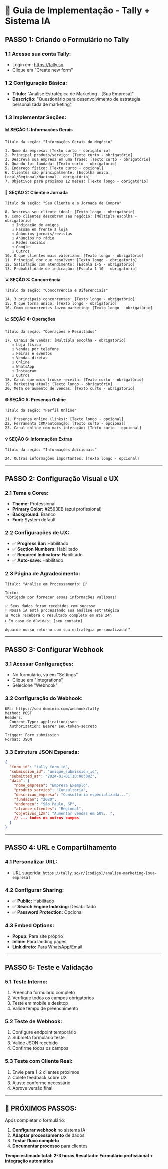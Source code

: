 # 🚀 Guia de Implementação - Tally + Sistema IA

## **PASSO 1: Criando o Formulário no Tally**

### **1.1 Acesse sua conta Tally:**
- Login em: https://tally.so
- Clique em "Create new form"

### **1.2 Configuração Básica:**
- **Título:** "Análise Estratégica de Marketing - [Sua Empresa]"
- **Descrição:** "Questionário para desenvolvimento de estratégia personalizada de marketing"

### **1.3 Implementar Seções:**

#### **📊 SEÇÃO 1: Informações Gerais**
```
Título da seção: "Informações Gerais do Negócio"

1. Nome da empresa: [Texto curto - obrigatório]
2. Principal produto/serviço: [Texto curto - obrigatório]  
3. Descreva sua empresa em uma frase: [Texto curto - obrigatório]
4. Quando foi fundada: [Texto curto - obrigatório]
5. Endereço físico: [Texto curto - opcional]
6. Clientes são principalmente: [Escolha única: Local/Regional/Nacional - obrigatório]
7. Objetivos para próximos 12 meses: [Texto longo - obrigatório]
```

#### **🎯 SEÇÃO 2: Cliente e Jornada**
```
Título da seção: "Seu Cliente e a Jornada de Compra"

8. Descreva seu cliente ideal: [Texto longo - obrigatório]
9. Como clientes descobrem seu negócio: [Múltipla escolha - obrigatório]
   ☐ Indicação de amigos
   ☐ Passam em frente à loja  
   ☐ Anúncios jornais/revistas
   ☐ Anúncios no rádio
   ☐ Redes sociais
   ☐ Google
   ☐ Outros
10. O que clientes mais valorizam: [Texto longo - obrigatório]
11. Principal dor que resolvem: [Texto longo - obrigatório]
12. Satisfação com atendimento: [Escala 1-5 - obrigatório]
13. Probabilidade de indicação: [Escala 1-10 - obrigatório]
```

#### **⚔️ SEÇÃO 3: Concorrência**
```
Título da seção: "Concorrência e Diferenciais"

14. 3 principais concorrentes: [Texto longo - obrigatório]
15. O que torna único: [Texto longo - obrigatório]
16. Como concorrentes fazem marketing: [Texto longo - obrigatório]
```

#### **📈 SEÇÃO 4: Operações**
```
Título da seção: "Operações e Resultados"

17. Canais de vendas: [Múltipla escolha - obrigatório]
   ☐ Loja física
   ☐ Vendas por telefone
   ☐ Feiras e eventos
   ☐ Vendas diretas
   ☐ Online
   ☐ WhatsApp
   ☐ Instagram
   ☐ Outros
18. Canal que mais trouxe receita: [Texto curto - obrigatório]
19. Marketing atual: [Texto longo - obrigatório]
20. Meta de aumento de vendas: [Texto curto - obrigatório]
```

#### **🌐 SEÇÃO 5: Presença Online**
```
Título da seção: "Perfil Online"

21. Presença online (links): [Texto longo - opcional]
22. Ferramenta CRM/automação: [Texto curto - opcional]  
23. Canal online com mais interação: [Texto curto - opcional]
```

#### **💡 SEÇÃO 6: Informações Extras**
```
Título da seção: "Informações Adicionais"

24. Outras informações importantes: [Texto longo - opcional]
```

---

## **PASSO 2: Configuração Visual e UX**

### **2.1 Tema e Cores:**
- **Theme:** Professional
- **Primary Color:** #2563EB (azul profissional)
- **Background:** Branco
- **Font:** System default

### **2.2 Configurações de UX:**
- ✅ **Progress Bar:** Habilitado
- ✅ **Section Numbers:** Habilitado  
- ✅ **Required Indicators:** Habilitado
- ✅ **Auto-save:** Habilitado

### **2.3 Página de Agradecimento:**
```
Título: "Análise em Processamento! 🚀"

Texto: 
"Obrigado por fornecer essas informações valiosas!

✅ Seus dados foram recebidos com sucesso
🤖 Nossa IA está processando sua análise estratégica  
📊 Você receberá o resultado completo em até 24h
📞 Em caso de dúvidas: [seu contato]

Aguarde nosso retorno com sua estratégia personalizada!"
```

---

## **PASSO 3: Configurar Webhook**

### **3.1 Acessar Configurações:**
- No formulário, vá em "Settings"
- Clique em "Integrations" 
- Selecione "Webhook"

### **3.2 Configuração do Webhook:**
```
URL: https://seu-dominio.com/webhook/tally
Method: POST
Headers: 
  Content-Type: application/json
  Authorization: Bearer seu-token-secreto

Trigger: Form submission
Format: JSON
```

### **3.3 Estrutura JSON Esperada:**
```json
{
  "form_id": "tally_form_id",
  "submission_id": "unique_submission_id", 
  "submitted_at": "2024-01-01T10:00:00Z",
  "data": {
    "nome_empresa": "Empresa Exemplo",
    "produto_servico": "Consultoria",
    "descricao_empresa": "Consultoria especializada...",
    "fundacao": "2020",
    "endereco": "São Paulo, SP",
    "alcance_clientes": "Regional",
    "objetivos_12m": "Aumentar vendas em 50%...",
    // ... todos os outros campos
  }
}
```

---

## **PASSO 4: URL e Compartilhamento**

### **4.1 Personalizar URL:**
- URL sugerida: `https://tally.so/r/[codigo]/analise-marketing-[sua-empresa]`

### **4.2 Configurar Sharing:**
- ✅ **Public:** Habilitado
- ✅ **Search Engine Indexing:** Desabilitado
- ✅ **Password Protection:** Opcional

### **4.3 Embed Options:**
- **Popup:** Para site próprio
- **Inline:** Para landing pages
- **Link direto:** Para WhatsApp/Email

---

## **PASSO 5: Teste e Validação**

### **5.1 Teste Interno:**
1. Preencha formulário completo
2. Verifique todos os campos obrigatórios
3. Teste em mobile e desktop
4. Valide tempo de preenchimento

### **5.2 Teste de Webhook:**
1. Configure endpoint temporário
2. Submeta formulário teste
3. Valide JSON recebido
4. Confirme todos os campos

### **5.3 Teste com Cliente Real:**
1. Envie para 1-2 clientes próximos
2. Colete feedback sobre UX
3. Ajuste conforme necessário
4. Aprove versão final

---

## **🎯 PRÓXIMOS PASSOS:**

Após completar o formulário:
1. **Configurar webhook** no sistema IA
2. **Adaptar processamento** de dados
3. **Testar fluxo completo**
4. **Documentar processo** para clientes

**Tempo estimado total: 2-3 horas**
**Resultado: Formulário profissional + integração automática**